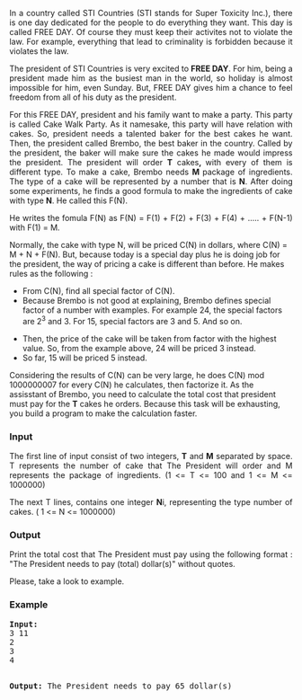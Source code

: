 <p style="text-align: justify;">In a country called STI Countries (STI stands for Super Toxicity Inc.), there is one day dedicated for the people to do everything they want. This day is called FREE DAY. Of course they must keep their activites not to violate the law. For example, everything that lead to criminality is forbidden because it violates the law.</p>
<p style="text-align: justify;">The president of STI Countries is very excited to <strong>FREE DAY</strong>. For him, being a president made him as the busiest man in the world, so holiday is almost impossible for him, even Sunday. But, FREE DAY gives him a chance to feel freedom from all of his duty as the president.</p>
<p style="text-align: justify;">For this FREE DAY, president and his family want to make a party. This party is called Cake Walk Party. As it namesake, this party will have relation with cakes. So, president needs a talented baker for the best cakes he want. Then, the president called Brembo, the best baker in the country. Called by the president, the baker will make sure the cakes he made would impress the president. The president will order <strong>T</strong> cakes<strong>, </strong>with every of them is different type. To make a cake, Brembo needs <strong>M </strong>package of ingredients. The type of a cake will be represented by a number that is <strong>N</strong>. After doing some experiments, he finds a good formula to make the ingredients of cake with type <strong>N</strong>. He called this F(N).</p>
<p style="text-align: justify;">He writes the fomula F(N) as F(N) = F(1) + F(2) + F(3) + F(4) + ..... + F(N-1) with F(1) = M.</p>
<p>Normally, the cake with type N, will be priced C(N) in dollars, where C(N) = M + N + F(N). But, because today is a special day plus he is doing job for the president, the way of pricing a cake is different than before. He makes rules as the following :</p>
<ol style="text-align: justify;"> </ol> 
<ul>
<li>From C(N), find all special factor of C(N).</li>
<li>Because Brembo is not good at explaining, Brembo defines special factor of a number with examples. For example 24, the special factors are 2<sup>3</sup> and 3. For 15, special factors are 3 and 5. And so on.</li>
</ul>
<ol style="text-align: justify;"> </ol> 
<ul>
<li>Then, the price of the cake will be taken from factor with the highest value. So, from the example above, 24 will be priced 3 instead.</li>
<li>So far, 15 will be priced 5 instead.</li>
</ul>
<ol style="text-align: justify;"> </ol>
<p>Considering the results of C(N) can be very large, he does C(N) mod 1000000007 for every C(N) he calculates, then factorize it. As the assisstant of Brembo, you need to calculate the total cost that president must pay for the <strong>T</strong> cakes he orders. Because this task will be exhausting, you build a program to make the calculation faster.</p>
<h3 style="text-align: justify;">Input</h3>
<p style="text-align: justify;">The first line of input consist of two integers, <strong>T</strong> and <strong>M</strong> separated by space. T represents the number of cake that The President will order and M represents the package of ingredients. (1 &lt;= T &lt;= 100 and 1 &lt;= M &lt;= 1000000)</p>
<p style="text-align: justify;">The next T lines, contains one integer <strong>N</strong>i, representing the type number of cakes. ( 1 &lt;= N &lt;= 1000000)</p>
<h3 style="text-align: justify;">Output</h3>
<p style="text-align: justify;">Print the total cost that The President must pay using the following format : "The President needs to pay (total) dollar(s)" without quotes.</p>
<p style="text-align: justify;">Please, take a look to example.</p>
<h3 style="text-align: justify;">Example</h3>
<pre style="text-align: justify;"><strong>Input:</strong>
3 11
2
3
4

<strong>Output:</strong>
The President needs to pay 65 dollar(s)
</pre>